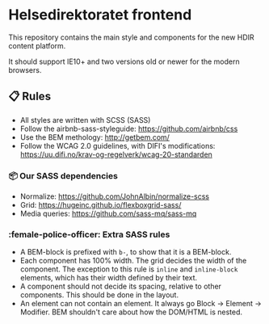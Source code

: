 # Helsedirektoratet frontend

This repository contains the main style and components for the new HDIR content platform.

It should support IE10+ and two versions old or newer for the modern browsers.

## :clipboard: Rules

- All styles are written with SCSS (SASS)
- Follow the airbnb-sass-styleguide: https://github.com/airbnb/css
- Use the BEM methology: http://getbem.com/
- Follow the WCAG 2.0 guidelines, with DIFI's modifications: https://uu.difi.no/krav-og-regelverk/wcag-20-standarden

### :package: Our SASS dependencies

- Normalize: https://github.com/JohnAlbin/normalize-scss
- Grid: https://hugeinc.github.io/flexboxgrid-sass/
- Media queries: https://github.com/sass-mq/sass-mq

### :female-police-officer: Extra SASS rules

- A BEM-block is prefixed with `b-`, to show that it is a BEM-block.
- Each component has 100% width. The grid decides the width of the component. The exception to this rule is `inline` and `inline-block` elements, which has their width defined by their text.
- A component should not decide its spacing, relative to other components. This should be done in the layout.
- An element can not contain an element. It always go Block -> Element -> Modifier. BEM shouldn't care about how the DOM/HTML is nested.
